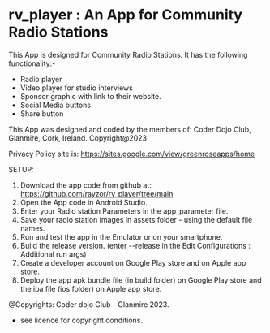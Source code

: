 # rv_player : An App for Community Radio Stations

This App is designed for Community Radio Stations. 
It has the following functionality:-
- Radio player 
- Video player for studio interviews
- Sponsor graphic with link to their website.
- Social Media buttons
- Share button

This App was designed and coded by the members of:
Coder Dojo Club, Glanmire, Cork, Ireland. Copyright@2023

Privacy Policy site is: https://sites.google.com/view/greenroseapps/home

SETUP:
1. Download the app code from github at: https://github.com/rayzor/rv_player/tree/main
2. Open the App code in Android Studio.
3. Enter your Radio station Parameters in the app_parameter file.
4. Save your radio station images in assets folder - using the default file names.
5. Run and test the app in the Emulator or on your smartphone.
6. Build the release version. (enter --release in the Edit Configurations : Additional run args)
7. Create a developer account on Google Play store and on Apple app store.
8. Deploy the app apk bundle file (in build folder) on Google Play store and the ipa file (ios folder) on Apple app store.

@Copyrights: Coder dojo Club - Glanmire 2023.
- see licence for copyright conditions.
